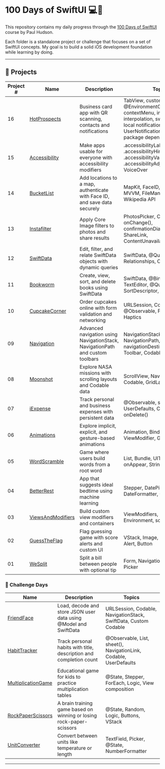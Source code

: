 # 100 Days of SwiftUI 💻🍎

This repository contains my daily progress through the [100 Days of SwiftUI](https://www.hackingwithswift.com/100/swiftui) course by Paul Hudson.

Each folder is a standalone project or challenge that focuses on a set of SwiftUI concepts. My goal is to build a solid iOS development foundation while learning by doing.

---

## 🚀 Projects

| Project # | Name        | Description                               | Topics                         |
|-----------|-------------|-------------------------------------------|--------------------------------|
| 16        | [HotProspects](./Project16-HotProspects) | Business card app with QR scanning, contacts and notifications | TabView, custom @EnvironmentObject, Result, contextMenu, image interpolation, swipeActions, local notifications, UserNotifications, Swift package dependencies |
| 15        | [Accessibility](./Project15-Accessibility) | Make apps usable for everyone with accessibility modifiers | .accessibilityLabel(), .accessibilityHint(), .accessibilityValue(), .accessibilityAdjustableAction(), VoiceOver |
| 14        | [BucketList](./Project14-BucketList) | Add locations to a map, authenticate with Face ID, and save data securely | MapKit, FaceID, Comparable, MVVM, FileManager, Network, Wikipedia API |
| 13        | [Instafilter](./Project13-Instafilter) | Apply Core Image filters to photos and share results | PhotosPicker, CoreImage, onChange(), confirmationDialog(), ShareLink, ContentUnavailableView |
| 12        | [SwiftData](./Project12-SwiftData) | Edit, filter, and relate SwiftData objects with dynamic queries | SwiftData, @Query, #Predicate, Relationships, CloudKit |
| 11        | [Bookworm](./Project11-Bookworm) | Create, view, sort, and delete books using SwiftData | SwiftData, @Binding, TextEditor, @Query, SortDescriptor, Alert |
| 10        | [CupcakeCorner](./Project10-CupcakeCorner) | Order cupcakes online with form validation and networking | URLSession, Codable, @Observable, Form, disabled(), Haptics |
| 09        | [Navigation](./Project09-Navigation) | Advanced navigation using NavigationStack, NavigationPath and custom toolbars | NavigationStack, NavigationPath, navigationDestination(), Toolbar, Codable |
| 08        | [Moonshot](./Project08-Moonshot) | Explore NASA missions with scrolling layouts and Codable data | ScrollView, NavigationLink, Codable, GridLayout, Generics |
| 07        | [iExpense](./Project07-iExpense) | Track personal and business expenses with persistent data | @Observable, sheet(), UserDefaults, Codable, onDelete() |
| 06        | [Animations](./Project06-Animations) | Explore implicit, explicit, and gesture-based animations | Animation, Binding, Transition, ViewModifier, Gesture |
| 05        | [WordScramble](./Project05-WordScramble) | Game where users build words from a root word | List, Bundle, UITextChecker, onAppear, String |
| 04        | [BetterRest](./Project04-BetterRest) | App that suggests ideal bedtime using machine learning | Stepper, DatePicker, DateFormatter, Create ML |
| 03        | [ViewsAndModifiers](./Project03-ViewsAndModifiers) | Build custom view modifiers and containers | ViewModifiers, Composition, Environment, some View |
| 02        | [GuessTheFlag](./Project02-GuessTheFlag) | Flag guessing game with score alerts and custom UI | VStack, Image, LinearGradient, Alert, Button |
| 01        | [WeSplit](./Project01-WeSplit) | Split a bill between people with optional tip | Form, NavigationStack, @State, Picker |


### 🧪 Challenge Days

| Name        | Description                               | Topics                         |
|-------------|-------------------------------------------|--------------------------------|
| [FriendFace](./Challenge05-FriendFace) | Load, decode and store JSON user data using @Model and SwiftData | URLSession, Codable, NavigationStack, SwiftData, Custom Codable |
| [HabitTracker](./Challenge04-HabitTracker) | Track personal habits with title, description and completion count | @Observable, List, sheet(), NavigationLink, Codable, UserDefaults |
| [MultiplicationGame](./Challenge03-MultiplicationGame) | Educational game for kids to practice multiplication tables | @State, Stepper, ForEach, Logic, View composition |
| [RockPaperScissors](./Challenge02-RockPaperScissors) | A brain training game based on winning or losing rock-paper-scissors | @State, Random, Logic, Buttons, VStack |
| [UnitConverter](./Challenge01-UnitConverter) | Convert between units like temperature or length | TextField, Picker, @State, NumberFormatter |

---
